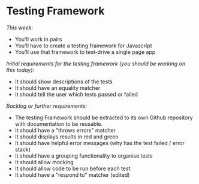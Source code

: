 # Testing Framework

*This week:*
- You'll work in pairs
- You'll have to create a testing framework for Javascript
- You'll use that framework to test-drive a single page app

*Initial requirements for the testing framework (you should be working on this today):*
- It should show descriptions of the tests
- It should have an equality matcher
- It should tell the user which tests passed or failed

*Backlog or further requirements:*
- The testing Framework should be extracted to its own Github repository with documentation to be reusable.
- It should have a "throws errors" matcher
- It should displays results in red and green
- It should have helpful error messages (why has the test failed / error stack)
- It should have a grouping functionality to organise tests
- It should allow mocking
- It should allow code to be run before each test
- It should have a "respond to" matcher (edited) 